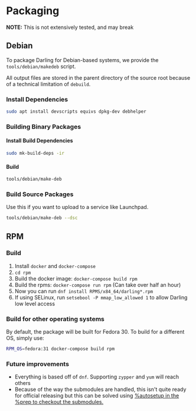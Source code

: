 # Packaging
**NOTE:** This is not extensively tested, and may break

## Debian
To package Darling for Debian-based systems, we provide the `tools/debian/makedeb` script.

All output files are stored in the parent directory of the source root because of a technical limitation of `debuild`.

### Install Dependencies
```bash
sudo apt install devscripts equivs dpkg-dev debhelper
```

### Building Binary Packages

#### Install Build Dependencies
```bash
sudo mk-build-deps -ir
```

#### Build
```bash
tools/debian/make-deb
```

### Build Source Packages
Use this if you want to upload to a service like Launchpad.

```bash
tools/debian/make-deb --dsc
```

## RPM

### Build
1. Install ``docker`` and ``docker-compose``
2. ``cd rpm``
3. Build the docker image: ``docker-compose build rpm``
3. Build the rpms: ``docker-compose run rpm`` (Can take over half an hour)
4. Now you can run ``dnf install RPMS/x84_64/darling*.rpm``
5. If using SELinux, run ``setsebool -P mmap_low_allowed 1`` to allow Darling low level access

### Build for other operating systems
By default, the package will be built for Fedora 30. To build for a different OS, simply use:
```bash
RPM_OS=fedora:31 docker-compose build rpm
```

### Future improvements
- Everything is based off of ``dnf``. Supporting ``zypper`` and ``yum`` will reach others
- Because of the way the submodules are handled, this isn't quite ready for official releasing but this can be solved using [%autosetup in the %prep to checkout the submodules.](https://fedoraproject.org/wiki/Packaging:SourceURL#Git_Submodules)
